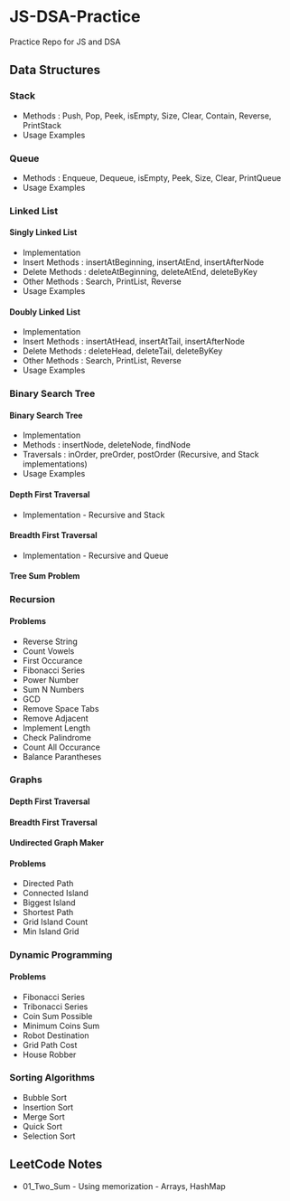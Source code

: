 # JS-DSA-Practice
Practice Repo for JS and DSA
## Data Structures
### Stack
- Methods : Push, Pop, Peek, isEmpty, Size, Clear, Contain, Reverse, PrintStack
- Usage Examples
### Queue
- Methods : Enqueue, Dequeue, isEmpty, Peek, Size, Clear, PrintQueue
- Usage Examples
### Linked List
#### Singly Linked List
- Implementation
- Insert Methods : insertAtBeginning, insertAtEnd, insertAfterNode
- Delete Methods : deleteAtBeginning, deleteAtEnd, deleteByKey
- Other Methods : Search, PrintList, Reverse
- Usage Examples
#### Doubly Linked List
- Implementation
- Insert Methods : insertAtHead, insertAtTail, insertAfterNode
- Delete Methods : deleteHead, deleteTail, deleteByKey
- Other Methods : Search, PrintList, Reverse
- Usage Examples
### Binary Search Tree
#### Binary Search Tree
- Implementation
- Methods : insertNode, deleteNode, findNode
- Traversals : inOrder, preOrder, postOrder (Recursive, and Stack implementations)
- Usage Examples
#### Depth First Traversal
- Implementation - Recursive and Stack
#### Breadth First Traversal
- Implementation - Recursive and Queue
#### Tree Sum Problem
### Recursion
#### Problems
- Reverse String
- Count Vowels
- First Occurance
- Fibonacci Series
- Power Number
- Sum N Numbers
- GCD
- Remove Space Tabs
- Remove Adjacent
- Implement Length
- Check Palindrome
- Count All Occurance
- Balance Parantheses
### Graphs
#### Depth First Traversal
#### Breadth First Traversal
#### Undirected Graph Maker
#### Problems
- Directed Path
- Connected Island
- Biggest Island
- Shortest Path
- Grid Island Count
- Min Island Grid
### Dynamic Programming
#### Problems
- Fibonacci Series
- Tribonacci Series
- Coin Sum Possible
- Minimum Coins Sum
- Robot Destination
- Grid Path Cost
- House Robber
### Sorting Algorithms
- Bubble Sort
- Insertion Sort
- Merge Sort
- Quick Sort
- Selection Sort
## LeetCode Notes
- 01_Two_Sum - Using memorization - Arrays, HashMap
